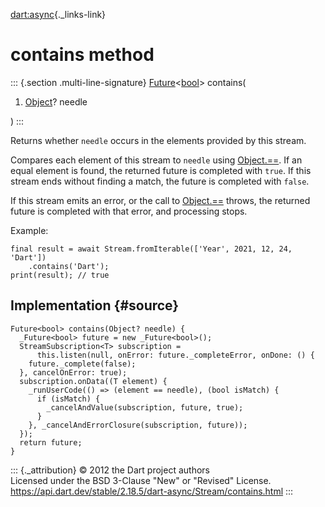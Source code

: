 [dart:async](../../dart-async/dart-async-library){._links-link}

contains method
===============

::: {.section .multi-line-signature}
[Future](../future-class)\<[bool](../../dart-core/bool-class)\>
contains(

1.  [Object](../../dart-core/object-class)? needle

)
:::

Returns whether `needle` occurs in the elements provided by this stream.

Compares each element of this stream to `needle` using
[Object.==](../../dart-core/object/operator_equals). If an equal element
is found, the returned future is completed with `true`. If this stream
ends without finding a match, the future is completed with `false`.

If this stream emits an error, or the call to
[Object.==](../../dart-core/object/operator_equals) throws, the returned
future is completed with that error, and processing stops.

Example:

``` {.language-dart data-language="dart"}
final result = await Stream.fromIterable(['Year', 2021, 12, 24, 'Dart'])
    .contains('Dart');
print(result); // true
```

Implementation {#source}
--------------

``` {.language-dart data-language="dart"}
Future<bool> contains(Object? needle) {
  _Future<bool> future = new _Future<bool>();
  StreamSubscription<T> subscription =
      this.listen(null, onError: future._completeError, onDone: () {
    future._complete(false);
  }, cancelOnError: true);
  subscription.onData((T element) {
    _runUserCode(() => (element == needle), (bool isMatch) {
      if (isMatch) {
        _cancelAndValue(subscription, future, true);
      }
    }, _cancelAndErrorClosure(subscription, future));
  });
  return future;
}
```

::: {._attribution}
© 2012 the Dart project authors\
Licensed under the BSD 3-Clause \"New\" or \"Revised\" License.\
<https://api.dart.dev/stable/2.18.5/dart-async/Stream/contains.html>
:::
